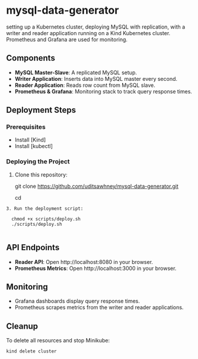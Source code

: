 # mysql-data-generator
setting up a Kubernetes cluster, deploying MySQL with replication, with a writer and reader application running on a Kind Kubernetes cluster. Prometheus and Grafana are used for monitoring.


## Components

- **MySQL Master-Slave**: A replicated MySQL setup.
- **Writer Application**: Inserts data into MySQL master every second.
- **Reader Application**: Reads row count from MySQL slave.
- **Prometheus & Grafana**: Monitoring stack to track query response times.

## Deployment Steps

### Prerequisites

- Install [Kind]
- Install [kubectl]


### Deploying the Project

1. Clone this repository:
   
   git clone https://github.com/uditsawhney/mysql-data-generator.git
   
   cd <repository-folder>
 ```   
3. Run the deployment script:
   
   chmod +x scripts/deploy.sh
   ./scripts/deploy.sh
  

   ```

## API Endpoints

- **Reader API**: Open http://localhost:8080 in your browser.
- **Prometheus Metrics**: Open http://localhost:3000 in your browser.

## Monitoring

- Grafana dashboards display query response times.
- Prometheus scrapes metrics from the writer and reader applications.

## Cleanup

To delete all resources and stop Minikube:

```bash
kind delete cluster
```


